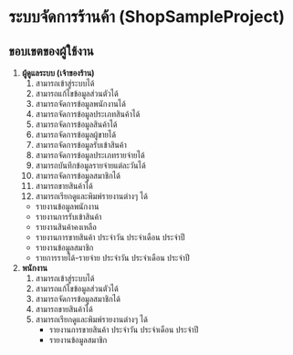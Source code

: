 # ระบบจัดการร้านค้า (ShopSampleProject)

ขอบเขตของผู้ใช้งาน
------------------
1. **ผู้ดูแลระบบ (เจ้าของร้าน)**
   1. สามารถเข้าสู่ระบบได้ 
   2. สามารถแก้ไขข้อมูลส่วนตัวได้
   3. สามารถจัดการข้อมูลพนักงานได้
   4. สามารถจัดการข้อมูลประเภทสินค้าได้ 
   5. สามารถจัดการข้อมูลสินค้าได้
   6. สามารถจัดการข้อมูลผู้ขายได้
   7. สามารถจัดการข้อมูลรับเข้าสินค้า
   8. สามารถจัดการข้อมูลประเภทรายจ่ายได้
   9. สามารถบันทึกข้อมูลรายจ่ายแต่ละวันได้
   10. สามารถจัดการข้อมูลสมาชิกได้
   11. สามารถขายสินค้าได้
   12. สามารถเรียกดูและพิมพ์รายงานต่างๆ ได้ 
      - รายงานข้อมูลพนักงาน
      - รายงานการรับเข้าสินค้า
      - รายงานสินค้าคงเหลือ
      - รายงานการขายสินค้า ประจำวัน ประจำเดือน ประจำปี
      - รายงานข้อมูลสมาชิก
      - รายการรายได้-รายจ่าย ประจำวัน ประจำเดือน ประจำปี
2. **พนักงาน**
   1. สามารถเข้าสู่ระบบได้ 
   2. สามารถแก้ไขข้อมูลส่วนตัวได้
   3. สามารถจัดการข้อมูลสมาชิกได้
   4. สามารถขายสินค้าได้
   5. สามารถเรียกดูและพิมพ์รายงานต่างๆ ได้ 
      - รายงานการขายสินค้า ประจำวัน ประจำเดือน ประจำปี
      - รายงานข้อมูลสมาชิก